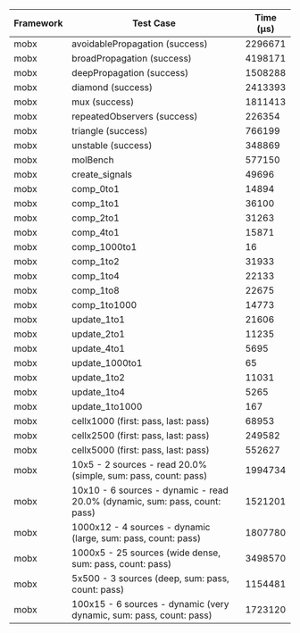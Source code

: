 | Framework | Test Case | Time (μs) |
| --- | --- | --- |
| mobx | avoidablePropagation (success) | 2296671 |
| mobx | broadPropagation (success) | 4198171 |
| mobx | deepPropagation (success) | 1508288 |
| mobx | diamond (success) | 2413393 |
| mobx | mux (success) | 1811413 |
| mobx | repeatedObservers (success) | 226354 |
| mobx | triangle (success) | 766199 |
| mobx | unstable (success) | 348869 |
| mobx | molBench | 577150 |
| mobx | create_signals | 49696 |
| mobx | comp_0to1 | 14894 |
| mobx | comp_1to1 | 36100 |
| mobx | comp_2to1 | 31263 |
| mobx | comp_4to1 | 15871 |
| mobx | comp_1000to1 | 16 |
| mobx | comp_1to2 | 31933 |
| mobx | comp_1to4 | 22133 |
| mobx | comp_1to8 | 22675 |
| mobx | comp_1to1000 | 14773 |
| mobx | update_1to1 | 21606 |
| mobx | update_2to1 | 11235 |
| mobx | update_4to1 | 5695 |
| mobx | update_1000to1 | 65 |
| mobx | update_1to2 | 11031 |
| mobx | update_1to4 | 5265 |
| mobx | update_1to1000 | 167 |
| mobx | cellx1000 (first: pass, last: pass) | 68953 |
| mobx | cellx2500 (first: pass, last: pass) | 249582 |
| mobx | cellx5000 (first: pass, last: pass) | 552627 |
| mobx | 10x5 - 2 sources - read 20.0% (simple, sum: pass, count: pass) | 1994734 |
| mobx | 10x10 - 6 sources - dynamic - read 20.0% (dynamic, sum: pass, count: pass) | 1521201 |
| mobx | 1000x12 - 4 sources - dynamic (large, sum: pass, count: pass) | 1807780 |
| mobx | 1000x5 - 25 sources (wide dense, sum: pass, count: pass) | 3498570 |
| mobx | 5x500 - 3 sources (deep, sum: pass, count: pass) | 1154481 |
| mobx | 100x15 - 6 sources - dynamic (very dynamic, sum: pass, count: pass) | 1723120 |
